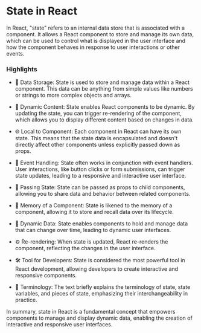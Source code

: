 # State in React

In React, "state" refers to an internal data store that is associated with a component. It allows a React component to store and manage its own data, which can be used to control what is displayed in the user interface and how the component behaves in response to user interactions or other events.

### Highlights

- 🧬 Data Storage: State is used to store and manage data within a React component. This data can be anything from simple values like numbers or strings to more complex objects and arrays.

- 🔄 Dynamic Content: State enables React components to be dynamic. By updating the state, you can trigger re-rendering of the component, which allows you to display different content based on changes in data.

- 🌐 Local to Component: Each component in React can have its own state. This means that the state data is encapsulated and doesn't directly affect other components unless explicitly passed down as props.

- 🚀 Event Handling: State often works in conjunction with event handlers. User interactions, like button clicks or form submissions, can trigger state updates, leading to a responsive and interactive user interface.

- 📡 Passing State: State can be passed as props to child components, allowing you to share data and behavior between related components.

- 🧠 Memory of a Component: State is likened to the memory of a component, allowing it to store and recall data over its lifecycle.
- 🔄 Dynamic Data: State enables components to hold and manage data that can change over time, leading to dynamic user interfaces.
- ⚙️ Re-rendering: When state is updated, React re-renders the component, reflecting the changes in the user interface.
- 🛠️ Tool for Developers: State is considered the most powerful tool in React development, allowing developers to create interactive and responsive components.
- 📜 Terminology: The text briefly explains the terminology of state, state variables, and pieces of state, emphasizing their interchangeability in practice.

In summary, state in React is a fundamental concept that empowers components to manage and display dynamic data, enabling the creation of interactive and responsive user interfaces.
